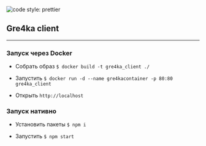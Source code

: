 ![code style: prettier](https://img.shields.io/badge/code_style-prettier-ff69b4.svg?style=flat-square)

## Gre4ka client

****

### **Запуск через Docker**

 - Собрать образ ```$ docker build -t gre4ka_client ./```
 
 - Запустить ```$ docker run -d --name gre4kacontainer -p 80:80 gre4ka_client```

 - Oткрыть ```http://localhost```

### **Запуск нативно**

 - Установить пакеты ```$ npm i```
 
 - Запустить ```$ npm start```
